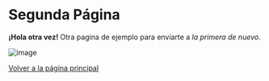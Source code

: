 # Segunda Página

**¡Hola otra vez!** Otra pagina de ejemplo para enviarte a *la primera de nuevo*.

![image](https://github.com/user-attachments/assets/608c4db8-006f-433c-a330-22923ef52991)



[Volver a la página principal](README.md)
